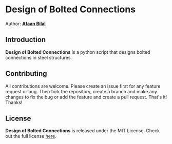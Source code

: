 Design of Bolted Connections
==============

Author: **[Afaan Bilal](https://afaan.me)**  

## Introduction
**Design of Bolted Connections** is a python script that designs bolted connections in steel structures.

## Contributing
All contributions are welcome. Please create an issue first for any feature request
or bug. Then fork the repository, create a branch and make any changes to fix the bug 
or add the feature and create a pull request. That's it!
Thanks!

## License
**Design of Bolted Connections** is released under the MIT License.
Check out the full license [here](LICENSE).
